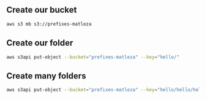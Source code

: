 ## Create our bucket
```sh
aws s3 mb s3://prefixes-matleza
```
## Create our folder
```sh
aws s3api put-object --bucket="prefixes-matleza" --key="hello/"
```

## Create many folders
```sh
aws s3api put-object --bucket="prefixes-matleza" --key="hello/hello/hello/hello/hello/hello/hello/hello/hello/hello/hello/hello/hello/hello/hello/hello/hello/hello/hello/hello/hello/hello/hello/"
```